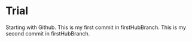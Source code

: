 # Trial
Starting with Github.
This is my first commit in firstHubBranch.
This is my second commit in firstHubBranch.
